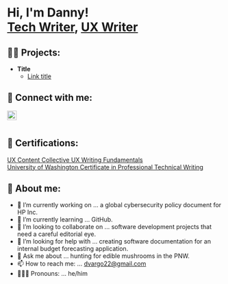 <h1>Hi, I'm Danny! <br/><a href="https://github.com/dvargo22">Tech Writer</a>, <a href="https://www.linkedin.com/in/danny-vargo-/"> UX Writer</a> 

<h2>👨‍💻 Projects:</h2>

- <b>Title </b>
  - [Link title](https://github.com/dvargo22/dvargo22)


<h2> 🤳 Connect with me:</h2>

[<img align="left" alt="DannyVargo | LinkedIn" width="22px" src="https://cdn.jsdelivr.net/npm/simple-icons@v3/icons/linkedin.svg" />][linkedin]

[linkedin]: https://www.linkedin.com/in/danny-vargo-/ 
<br/><br/>

<h2> 📜 Certifications:</h2>
<a href="https://dannyvargo.notion.site/Education-and-Certifications-4646004bd96c451b99e464f46e1fc1bd">UX Content Collective UX Writing Fundamentals</a><br/>
<a href="https://dannyvargo.notion.site/Education-and-Certifications-4646004bd96c451b99e464f46e1fc1bd">University of Washington Certificate in Professional Technical Writing</a><br/>

<h2> 👀 About me:</h2>

- 🔭 I’m currently working on ... a global cybersecurity policy document for HP Inc. 
- 🌱 I’m currently learning ... GitHub. 
- 👯 I’m looking to collaborate on ... software development projects that need a careful editorial eye. 
- 🤔 I’m looking for help with ... creating software documentation for an internal budget forecasting application. 
- 💬 Ask me about ... hunting for edible mushrooms in the PNW.
- 📫 How to reach me: ... <dvargo22@gmail.com>
- 🙋🏼‍♂️ Pronouns: ... he/him
